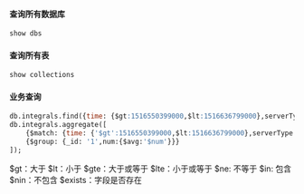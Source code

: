 #### 查询所有数据库
```sql
show dbs
```
#### 查询所有表
```sql
show collections
```
#### 业务查询
```sql
db.integrals.find({time: {$gt:1516550399000,$lt:1516636799000},serverType:{$in:[5,7,11]},platform:'APP'}).count()
db.integrals.aggregate([
    {$match: {time: {'$gt':1516550399000,$lt:1516636799000},serverType:11,platform:'APP'}},
    {$group: {_id: '1',num:{$avg:'$num'}}}
]);
```


$gt：大于
$lt：小于
$gte：大于或等于
$lte：小于或等于
$ne: 不等于
$in: 包含
$nin：不包含
$exists：字段是否存在